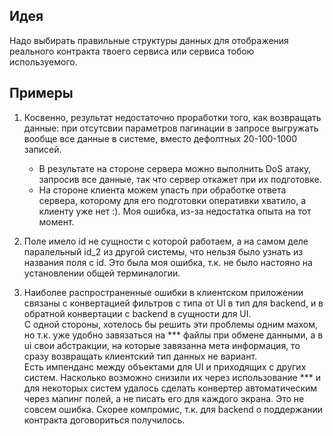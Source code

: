 ## Идея
Надо выбирать правильные структуры данных для отображения реального контракта твоего сервиса или сервиса тобою используемого.

## Примеры 
1. Косвенно, результат недостаточно проработки того, как возвращать данные: при отсутсвии параметров пагинации в запросе выгружать вообще все данные в системе, вместо дефолтных 20-100-1000 записей.
    - В результате на стороне сервера можно выполнить DoS атаку, запросив все данные, так что сервер откажет при их подготовке.    
    - На стороне клиента можем упасть при обработке ответа сервера, которому для его подготовки оперативки хватило, а клиенту уже нет :).
    Моя ошибка, из-за недостатка опыта на тот момент.

2.  Поле имело id не сущности с которой работаем, а на самом деле паралельный id_2 из другой системы, что нельзя было узнать из названия поля с id.
Это была моя ошибка, т.к. не было настояно на установлении общей терминалогии.

3. Наиболее распространенные ошибки в клиентском приложении связаны с конвертацией фильтров с типа от UI в тип для backend, и в обратной конвертации с backend в сущности для UI.  
С одной стороны, хотелось бы решить эти проблемы одним махом, но т.к. уже удобно завязаться на *** файлы при обмене данными, а в ui свои абстракции, на которые завязанна мета информация, то сразу возвращать клиентский тип данных не вариант.  
Есть импенданс между объектами для UI и приходящих с других систем. Насколько возможно снизили их через использование *** и для некоторых систем удалось сделать конвертер автоматическим через мапинг полей, а не писать его для каждого экрана.
Это не совсем ошибка. Скорее компромис, т.к. для backend о поддержании контракта договориться получилось.
